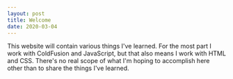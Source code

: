 ```yaml
---
layout: post
title: Welcome
date: 2020-03-04
---
```

This website will contain various things I've learned. For the most part I work with ColdFusion and JavaScript, but that also means I work with HTML and CSS. There's no real scope of what I'm hoping to accomplish here other than to share the things I've learned.
